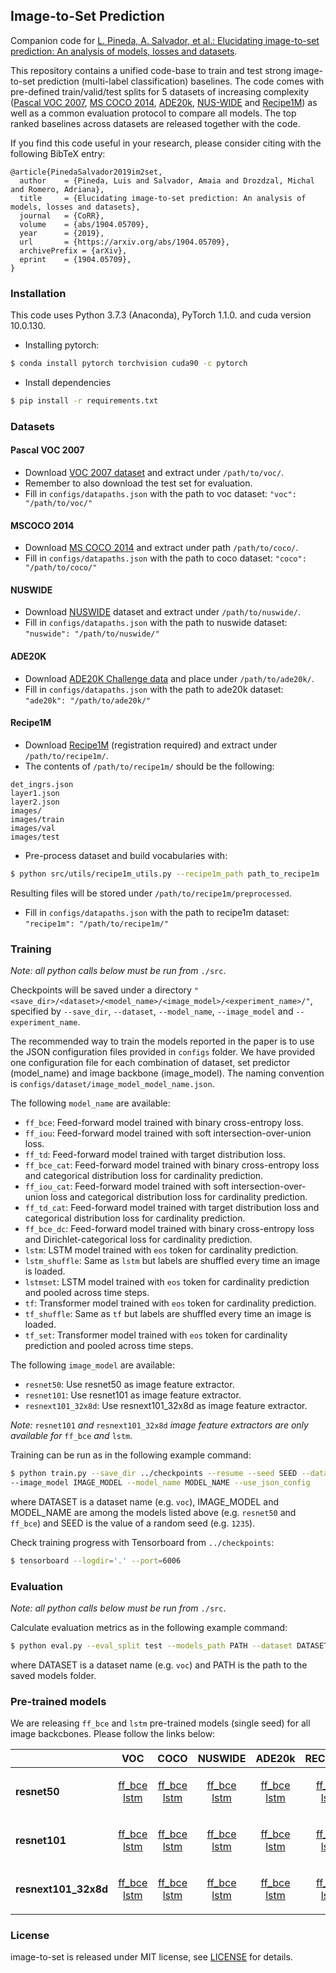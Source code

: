 ## Image-to-Set Prediction
Companion code for
[L. Pineda, A. Salvador, et al.: Elucidating image-to-set prediction: An analysis of models, losses and datasets](https://arxiv.org/abs/1904.05709).

This repository contains a unified code-base to train and test strong image-to-set prediction (multi-label classification) baselines. The code comes with pre-defined train/valid/test splits for 5 datasets of increasing complexity ([Pascal VOC 2007](http://host.robots.ox.ac.uk/pascal/VOC/voc2007/), [MS COCO 2014](http://cocodataset.org/#home), [ADE20k](http://groups.csail.mit.edu/vision/datasets/ADE20K/), [NUS-WIDE](https://lms.comp.nus.edu.sg/wp-content/uploads/2019/research/nuswide/NUS-WIDE.html) and [Recipe1M](http://im2recipe.csail.mit.edu/dataset)) as well as a common evaluation protocol to compare all models. The top ranked baselines across datasets are released together with the code.

If you find this code useful in your research, please consider citing with the following BibTeX entry:

```
@article{PinedaSalvador2019im2set,
  author    = {Pineda, Luis and Salvador, Amaia and Drozdzal, Michal and Romero, Adriana},
  title     = {Elucidating image-to-set prediction: An analysis of models, losses and datasets},
  journal   = {CoRR},
  volume    = {abs/1904.05709},
  year      = {2019},
  url       = {https://arxiv.org/abs/1904.05709},
  archivePrefix = {arXiv},
  eprint    = {1904.05709},
}
```

### Installation

This code uses Python 3.7.3 (Anaconda), PyTorch 1.1.0. and cuda version 10.0.130.

- Installing pytorch:
```bash
$ conda install pytorch torchvision cuda90 -c pytorch
```

- Install dependencies
```bash
$ pip install -r requirements.txt
```

### Datasets

#### Pascal VOC 2007

- Download [VOC 2007 dataset](http://host.robots.ox.ac.uk/pascal/VOC/voc2007/) and extract under ```/path/to/voc/```.
- Remember to also download the test set for evaluation.
- Fill in ```configs/datapaths.json``` with the path to voc dataset: ````"voc": "/path/to/voc/"````

#### MSCOCO 2014

- Download [MS COCO 2014](http://cocodataset.org/) and extract under path ```/path/to/coco/```.
- Fill in ```configs/datapaths.json``` with the path to coco dataset: ````"coco": "/path/to/coco/"````

#### NUSWIDE

- Download [NUSWIDE](https://lms.comp.nus.edu.sg/wp-content/uploads/2019/research/nuswide/NUS-WIDE.html) dataset and extract under ```/path/to/nuswide/```.
- Fill in ```configs/datapaths.json``` with the path to nuswide dataset: ````"nuswide": "/path/to/nuswide/"````

#### ADE20K

- Download [ADE20K Challenge data](http://data.csail.mit.edu/places/ADEchallenge/ADEChallengeData2016.zip) and place under ```/path/to/ade20k/```.
- Fill in ```configs/datapaths.json``` with the path to ade20k dataset: ````"ade20k": "/path/to/ade20k/"````

#### Recipe1M

- Download [Recipe1M](http://im2recipe.csail.mit.edu/dataset/download) (registration required) and extract under ```/path/to/recipe1m/```.
- The contents of ```/path/to/recipe1m/``` should be the following:
```
det_ingrs.json
layer1.json
layer2.json
images/
images/train
images/val
images/test
```
- Pre-process dataset and build vocabularies with:

```bash
$ python src/utils/recipe1m_utils.py --recipe1m_path path_to_recipe1m
```
Resulting files will be stored under ```/path/to/recipe1m/preprocessed```.
- Fill in ```configs/datapaths.json``` with the path to recipe1m dataset: ````"recipe1m": "/path/to/recipe1m/"````

### Training

*Note: all python calls below must be run from* `./src`.

Checkpoints will be saved under a directory ```"<save_dir>/<dataset>/<model_name>/<image_model>/<experiment_name>/"```,  specified by ```--save_dir```, ```--dataset```, ```--model_name```, ```--image_model``` and ```--experiment_name```.

The recommended way to train the models reported in the paper is to use the JSON configuration files provided in
```configs``` folder. We have provided one configuration file for each combination of dataset, set predictor (model_name) and image backbone (image_model). The naming convention is ```configs/dataset/image_model_model_name.json```.

The following ```model_name``` are available:

- ```ff_bce```: Feed-forward model trained with binary cross-entropy loss.
- ```ff_iou```: Feed-forward model trained  with soft intersection-over-union loss.
- ```ff_td```: Feed-forward model trained with target distribution loss.
- ```ff_bce_cat```: Feed-forward model trained with binary cross-entropy loss and categorical distribution loss for cardinality prediction.
- ```ff_iou_cat```: Feed-forward model trained with soft intersection-over-union loss and categorical distribution loss for cardinality prediction.
- ```ff_td_cat```: Feed-forward model trained with target distribution loss and categorical distribution loss for cardinality prediction.
- ```ff_bce_dc```: Feed-forward model trained with binary cross-entropy loss and Dirichlet-categorical loss for cardinality prediction.
- ```lstm```: LSTM model trained with ```eos``` token for cardinality prediction.
- ```lstm_shuffle```: Same as ```lstm``` but labels are shuffled every time an image is loaded.
- ```lstmset```: LSTM model trained with ```eos``` token for cardinality prediction and pooled across time steps.
- ```tf```: Transformer model trained with ```eos``` token for cardinality prediction.
- ```tf_shuffle```: Same as ```tf``` but labels are shuffled every time an image is loaded.
- ```tf_set```: Transformer model trained with ```eos``` token for cardinality prediction and pooled across time steps.

The following ```image_model``` are available:
- ```resnet50```: Use resnet50 as image feature extractor.
- ```resnet101```: Use resnet101 as image feature extractor.
- ```resnext101_32x8d```: Use resnext101_32x8d as image feature extractor.

*Note:* ```resnet101``` *and* ```resnext101_32x8d``` *image feature extractors are only available for* ```ff_bce``` *and* ```lstm```.

Training can be run as in the following example command:
```bash
$ python train.py --save_dir ../checkpoints --resume --seed SEED --dataset DATASET \
--image_model IMAGE_MODEL --model_name MODEL_NAME --use_json_config
```
where DATASET is a dataset name (e.g. `voc`), IMAGE_MODEL and MODEL_NAME are among the models listed above (e.g. `resnet50` and `ff_bce`) and SEED is the value of a random seed (e.g. `1235`).

Check training progress with Tensorboard from ```../checkpoints```:
```bash
$ tensorboard --logdir='.' --port=6006
```

### Evaluation

*Note: all python calls below must be run from* `./src`.

Calculate evaluation metrics as in the following example command:
```bash
$ python eval.py --eval_split test --models_path PATH --dataset DATASET --batch_size 100
```
where DATASET is a dataset name (e.g. `voc`) and PATH is the path to the saved models folder.

### Pre-trained models

We are releasing ```ff_bce``` and ```lstm``` pre-trained models (single seed) for all image backcbones. Please follow the links below:

|| VOC | COCO | NUSWIDE | ADE20k | RECIPE1M |
| :------------- | :-------------: | :-------------: | :-------------: | :-------------: | :-------------: |
| **resnet50**      | <p>[ff_bce](https://dl.fbaipublicfiles.com/image-to-set/voc_resnet50_ff_bce_1235.ckpt) <br>[lstm](https://dl.fbaipublicfiles.com/image-to-set/voc_resnet50_lstm_1235.ckpt)</p> | <p>[ff_bce](https://dl.fbaipublicfiles.com/image-to-set/coco_resnet50_ff_bce_1235.ckpt) <br>[lstm](https://dl.fbaipublicfiles.com/image-to-set/coco_resnet50_lstm_1235.ckpt)</p> | <p>[ff_bce](https://dl.fbaipublicfiles.com/image-to-set/nuswide_resnet50_ff_bce_1235.ckpt) <br>[lstm](https://dl.fbaipublicfiles.com/image-to-set/nuswide_resnet50_lstm_1235.ckpt)</p> | <p>[ff_bce](https://dl.fbaipublicfiles.com/image-to-set/ade20k_resnet50_ff_bce_1235.ckpt) <br>[lstm](https://dl.fbaipublicfiles.com/image-to-set/ade20k_resnet50_lstm_1235.ckpt)</p> | <p>[ff_bce](https://dl.fbaipublicfiles.com/image-to-set/recipe1m_resnet50_ff_bce_1235.ckpt) <br>[lstm](https://dl.fbaipublicfiles.com/image-to-set/recipe1m_resnet50_lstm_1235.ckpt)</p> |
| **resnet101**      | <p>[ff_bce](https://dl.fbaipublicfiles.com/image-to-set/voc_resnet101_ff_bce_1235.ckpt) <br>[lstm](https://dl.fbaipublicfiles.com/image-to-set/voc_resnet101_lstm_1235.ckpt)</p> | <p>[ff_bce](https://dl.fbaipublicfiles.com/image-to-set/coco_resnet101_ff_bce_1235.ckpt) <br>[lstm](https://dl.fbaipublicfiles.com/image-to-set/coco_resnet101_lstm_1235.ckpt)</p> | <p>[ff_bce](https://dl.fbaipublicfiles.com/image-to-set/nuswide_resnet101_ff_bce_1235.ckpt) <br>[lstm](https://dl.fbaipublicfiles.com/image-to-set/nuswide_resnet101_lstm_1235.ckpt)</p> | <p>[ff_bce](https://dl.fbaipublicfiles.com/image-to-set/ade20k_resnet101_ff_bce_1235.ckpt) <br>[lstm](https://dl.fbaipublicfiles.com/image-to-set/ade20k_resnet101_lstm_1235.ckpt)</p> | <p>[ff_bce](https://dl.fbaipublicfiles.com/image-to-set/recipe1m_resnet101_ff_bce_1235.ckpt) <br>[lstm](https://dl.fbaipublicfiles.com/image-to-set/recipe1m_resnet101_lstm_1235.ckpt)</p> |
| **resnext101_32x8d**      | <p>[ff_bce](https://dl.fbaipublicfiles.com/image-to-set/voc_resnext101_32x8d_ff_bce_1235.ckpt) <br>[lstm](https://dl.fbaipublicfiles.com/image-to-set/voc_resnext101_32x8d_lstm_1235.ckpt)</p> | <p>[ff_bce](https://dl.fbaipublicfiles.com/image-to-set/coco_resnext101_32x8d_ff_bce_1235.ckpt) <br>[lstm](https://dl.fbaipublicfiles.com/image-to-set/coco_resnext101_32x8d_lstm_1235.ckpt)</p> | <p>[ff_bce](https://dl.fbaipublicfiles.com/image-to-set/nuswide_resnext101_32x8d_ff_bce_1235.ckpt) <br>[lstm](https://dl.fbaipublicfiles.com/image-to-set/nuswide_resnext101_32x8d_lstm_1235.ckpt)</p> | <p>[ff_bce](https://dl.fbaipublicfiles.com/image-to-set/ade20k_resnext101_32x8d_ff_bce_1235.ckpt) <br>[lstm](https://dl.fbaipublicfiles.com/image-to-set/ade20k_resnext101_32x8d_lstm_1235.ckpt)</p> | <p>[ff_bce](https://dl.fbaipublicfiles.com/image-to-set/recipe1m_resnext101_32x8d_ff_bce_1235.ckpt) <br>[lstm](https://dl.fbaipublicfiles.com/image-to-set/recipe1m_resnext101_32x8d_lstm_1235.ckpt)</p>|

### License

image-to-set is released under MIT license, see [LICENSE](LICENSE.md) for details.
